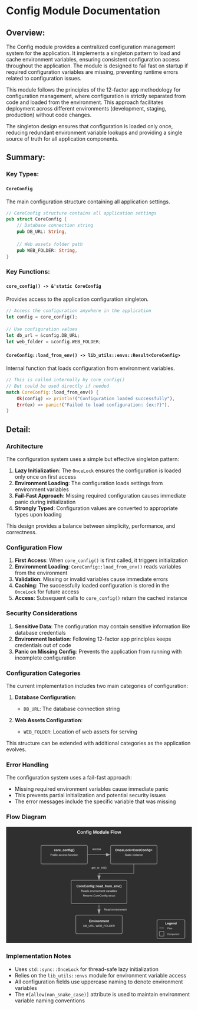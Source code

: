 # Config Module Documentation

## Overview:

The Config module provides a centralized configuration management system for the application. It implements a singleton pattern to load and cache environment variables, ensuring consistent configuration access throughout the application. The module is designed to fail fast on startup if required configuration variables are missing, preventing runtime errors related to configuration issues.

This module follows the principles of the 12-factor app methodology for configuration management, where configuration is strictly separated from code and loaded from the environment. This approach facilitates deployment across different environments (development, staging, production) without code changes.

The singleton design ensures that configuration is loaded only once, reducing redundant environment variable lookups and providing a single source of truth for all application components.

## Summary:

### Key Types:

#### `CoreConfig`

The main configuration structure containing all application settings.

```rust
// CoreConfig structure contains all application settings
pub struct CoreConfig {
    // Database connection string
    pub DB_URL: String,
    
    // Web assets folder path
    pub WEB_FOLDER: String,
}
```

### Key Functions:

#### `core_config() -> &'static CoreConfig`

Provides access to the application configuration singleton.

```rust
// Access the configuration anywhere in the application
let config = core_config();

// Use configuration values
let db_url = &config.DB_URL;
let web_folder = &config.WEB_FOLDER;
```

#### `CoreConfig::load_from_env() -> lib_utils::envs::Result<CoreConfig>`

Internal function that loads configuration from environment variables.

```rust
// This is called internally by core_config()
// But could be used directly if needed
match CoreConfig::load_from_env() {
    Ok(config) => println!("Configuration loaded successfully"),
    Err(ex) => panic!("Failed to load configuration: {ex:?}"),
}
```

## Detail:

### Architecture

The configuration system uses a simple but effective singleton pattern:

1. **Lazy Initialization**: The `OnceLock` ensures the configuration is loaded only once on first access
2. **Environment Loading**: The configuration loads settings from environment variables
3. **Fail-Fast Approach**: Missing required configuration causes immediate panic during initialization
4. **Strongly Typed**: Configuration values are converted to appropriate types upon loading

This design provides a balance between simplicity, performance, and correctness.

### Configuration Flow

1. **First Access**: When `core_config()` is first called, it triggers initialization
2. **Environment Loading**: `CoreConfig::load_from_env()` reads variables from the environment
3. **Validation**: Missing or invalid variables cause immediate errors
4. **Caching**: The successfully loaded configuration is stored in the `OnceLock` for future access
5. **Access**: Subsequent calls to `core_config()` return the cached instance

### Security Considerations

1. **Sensitive Data**: The configuration may contain sensitive information like database credentials
2. **Environment Isolation**: Following 12-factor app principles keeps credentials out of code
3. **Panic on Missing Config**: Prevents the application from running with incomplete configuration

### Configuration Categories

The current implementation includes two main categories of configuration:

1. **Database Configuration**:
   - `DB_URL`: The database connection string

2. **Web Assets Configuration**:
   - `WEB_FOLDER`: Location of web assets for serving

This structure can be extended with additional categories as the application evolves.

### Error Handling

The configuration system uses a fail-fast approach:
- Missing required environment variables cause immediate panic
- This prevents partial initialization and potential security issues
- The error messages include the specific variable that was missing

### Flow Diagram

![Configuration Flow Diagram](images/config.svg)

### Implementation Notes

- Uses `std::sync::OnceLock` for thread-safe lazy initialization
- Relies on the `lib_utils::envs` module for environment variable access
- All configuration fields use uppercase naming to denote environment variables
- The `#[allow(non_snake_case)]` attribute is used to maintain environment variable naming conventions
